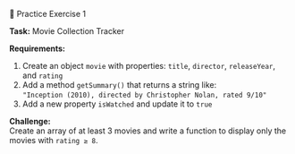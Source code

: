 🎯 Practice Exercise 1

**Task:** Movie Collection Tracker  

**Requirements:**  
1. Create an object `movie` with properties: `title`, `director`, `releaseYear`, and `rating`  
2. Add a method `getSummary()` that returns a string like:  
   `"Inception (2010), directed by Christopher Nolan, rated 9/10"`  
3. Add a new property `isWatched` and update it to `true`  

**Challenge:**  
Create an array of at least 3 movies and write a function to display only the movies with `rating ≥ 8`.